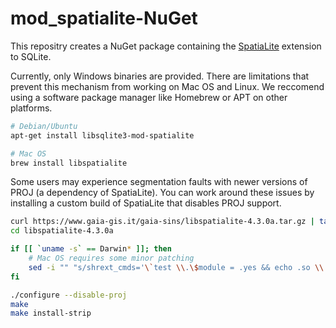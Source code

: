 # mod_spatialite-NuGet
This repositry creates a NuGet package containing the [SpatiaLite](https://www.gaia-gis.it/fossil/libspatialite) extension to SQLite.

Currently, only Windows binaries are provided. There are limitations that prevent this mechanism from working on Mac OS and Linux. We reccomend using a software package manager like Homebrew or APT on other platforms.

``` sh
# Debian/Ubuntu
apt-get install libsqlite3-mod-spatialite

# Mac OS
brew install libspatialite
```

Some users may experience segmentation faults with newer versions of PROJ (a dependency of SpatiaLite). You can work around these issues by installing a custom build of SpatiaLite that disables PROJ support.

``` sh
curl https://www.gaia-gis.it/gaia-sins/libspatialite-4.3.0a.tar.gz | tar -xz
cd libspatialite-4.3.0a

if [[ `uname -s` == Darwin* ]]; then
    # Mac OS requires some minor patching
    sed -i "" "s/shrext_cmds='\`test \\.\$module = .yes && echo .so \\|\\| echo \\.dylib\`'/shrext_cmds='.dylib'/g" configure
fi

./configure --disable-proj
make
make install-strip
```
